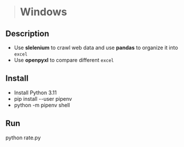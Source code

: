 ># Windows

## Description
- Use **slelenium** to crawl web data and use **pandas** to organize it into `excel`
- Use **openpyxl** to compare different `excel`

## Install

- Install Python 3.11
- pip install --user pipenv
- python -m pipenv shell


## Run
python rate.py

